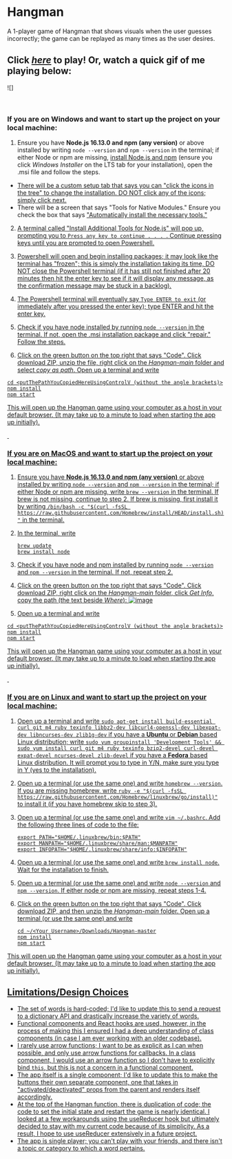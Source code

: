 # Hangman
A 1-player game of Hangman that shows visuals when the user guesses incorrectly; the game can be replayed as many times as the user desires.

## **Click [*here*](https://prempreetbrar.github.io/Hangman/) to play!** Or, watch a quick gif of me playing below:

![]

&nbsp;

### If you are on Windows and want to start up the project on your local machine:

1. Ensure you have **Node.js 16.13.0 and npm (any version)** or above installed by writing ```node --version``` and ```npm --version``` in the terminal; if either Node or npm are missing, [install Node.js and npm](https://nodejs.org/en/download/) (ensure you click *Windows Installer* on the LTS tab for your installation), open the .msi file and follow the steps.
<ul>
  <li><u>There will be a custom setup tab that says you can "click the icons in the tree" to change the installation. DO NOT click any of the icons; simply click next.</u></li>
  <li>There will be a screen that says "Tools for Native Modules." Ensure you check the box that says <u>"Automatically install the necessary tools."<u></li>
</ul>
  
  
2. A terminal called "Install Additional Tools for Node.js" will pop up, prompting you to ```Press any key to continue . . . ```. Continue pressing keys until you are prompted to open Powershell.

3. Powershell will open and begin installing packages; it may look like the terminal has "frozen"; this is simply the installation taking its time, DO NOT close the Powershell terminal (if it has still not finished after 20 minutes then hit the enter key to see if it will display any message, as the confirmation message may be stuck in a backlog). 

4. The Powershell terminal will eventually say ```Type ENTER to exit``` (or immediately after you pressed the enter key); type ENTER and hit the enter key.

5. Check if you have node installed by running ```node --version``` in the terminal. If not, open the .msi installation package and click "repair." Follow the steps.

6. Click on the green button on the top right that says "Code". Click download ZIP, unzip the file, right click on the *Hangman-main* folder and select *copy as path*. Open up a terminal and write

```
cd <putThePathYouCopiedHereUsingControlV (without the angle brackets)>
npm install
npm start
```
This will open up the Hangman game using your computer as a host in your default browser. (It may take up to a minute to load when starting the app up initially).

&nbsp;
    
### If you are on MacOS and want to start up the project on your local machine:
    
1. Ensure you have **Node.js 16.13.0 and npm (any version)** or above installed by writing ```node --version``` and ```npm --version``` in the terminal; if either Node or npm are missing, write ```brew --version``` in the terminal. If brew is not missing, continue to step 2. If brew is missing, first install it by writing 
    ```/bin/bash -c "$(curl -fsSL https://raw.githubusercontent.com/Homebrew/install/HEAD/install.sh)"```
in the terminal. 
2. In the terminal, write
    
    ```
    brew update
    brew install node
    ```

3. Check if you have node and npm installed by running ```node --version``` and ```npm --version``` in the terminal. If not, repeat step 2.
    
4. Click on the green button on the top right that says "Code". Click download ZIP, right click on the *Hangman-main* folder, click *Get Info*, copy the path (the text beside *Where*): 
![image](https://user-images.githubusercontent.com/89614923/177059031-e221486f-dfcd-4d1a-b864-e04de2f3e93d.png)
    
5. Open up a terminal and write

```
cd <putThePathYouCopiedHereUsingControlV (without the angle brackets)>
npm install
npm start
```
This will open up the Hangman game using your computer as a host in your default browser. (It may take up to a minute to load when starting the app up initially).
    
&nbsp;    

### If you are on Linux and want to start up the project on your local machine:
    
1. Open up a terminal and write ```sudo apt-get install build-essential curl git m4 ruby texinfo libbz2-dev libcurl4-openssl-dev libexpat-dev libncurses-dev zlib1g-dev``` if you have a **Ubuntu** or **Debian**  based Linux distribution; write ```sudo yum groupinstall 'Development Tools' && sudo yum install curl git m4 ruby texinfo bzip2-devel curl-devel expat-devel ncurses-devel zlib-devel``` if you have a **Fedora** based Linux distribution. It will prompt you to type in Y/N, make sure you type in Y (yes to the installation).

2. Open up a terminal (or use the same one) and write ```homebrew --version```. If you are missing homebrew, write ```ruby -e "$(curl -fsSL https://raw.githubusercontent.com/Homebrew/linuxbrew/go/install)"``` to install it (if you have homebrew skip to step 3).
    
3. Open up a terminal (or use the same one) and write ```vim ~/.bashrc```. Add the following three lines of code to the file:
    
    ```
    export PATH="$HOME/.linuxbrew/bin:$PATH"
    export MANPATH="$HOME/.linuxbrew/share/man:$MANPATH"
    export INFOPATH="$HOME/.linuxbrew/share/info:$INFOPATH"
    ```
    
4. Open up a terminal (or use the same one) and write ```brew install node```. Wait for the installation to finish.

5. Open up a terminal (or use the same one) and write ```node --version``` and ```npm --version```. If either node or npm are missing, repeat steps 1-4.

6. Click on the green button on the top right that says "Code". Click download ZIP, and then unzip the *Hangman-main* folder. Open up a terminal (or use the same one) and write
    
    ```
    cd ~/<Your Username>/Downloads/Hangman-master
    npm install
    npm start
    ```

This will open up the Hangman game using your computer as a host in your default browser. (It may take up to a minute to load when starting the app up initially).
    
    
## Limitations/Design Choices

- The set of words is hard-coded; I'd like to update this to send a request to a dictionary API and drastically increase the variety of words.
- Functional components and React hooks are used, however, in the process of making this I ensured I had a deep understanding of class components (in case I am ever working with an older codebase).
- I rarely use arrow functions; I want to be as explicit as I can when possible, and only use arrow functions for callbacks. In a class component, I would use an arrow function so I don't have to explicitly bind ```this```, but this is not a concern in a functional component.
- The app itself is a single component; I'd like to update this to make the buttons their own separate component, one that takes in "activated/deactivated" props from the parent and renders itself accordingly.
- At the top of the Hangman function, there is duplication of code; the code to set the initial state and restart the game is nearly identical. I looked at a few workarounds using the useReducer hook but ultimately decided to stay with my current code because of its simplicity. As a result, I hope to use useReducer extensively in a future project.
- The app is single player; you can't play with your friends, and there isn't a topic or category to which a word pertains.
